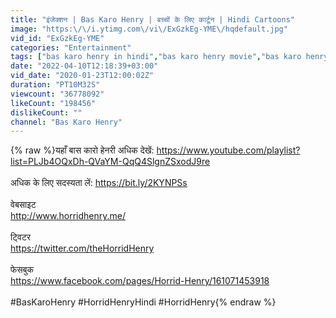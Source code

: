 ```yaml
---
title: "इंजेक्शन | Bas Karo Henry | बच्चों के लिए कार्टून | Hindi Cartoons"
image: "https:\/\/i.ytimg.com\/vi\/ExGzkEg-YME\/hqdefault.jpg"
vid_id: "ExGzkEg-YME"
categories: "Entertainment"
tags: ["bas karo henry in hindi","bas karo henry movie","bas karo henry in hindi new episodes 2019"]
date: "2022-04-10T12:18:39+03:00"
vid_date: "2020-01-23T12:00:02Z"
duration: "PT10M32S"
viewcount: "36778092"
likeCount: "198456"
dislikeCount: ""
channel: "Bas Karo Henry"
---
```

{% raw %}यहाँ बास कारो हेनरी अधिक देखें: <a rel="nofollow" target="blank" href="https://www.youtube.com/playlist?list=PLJb4OQxDh-QVaYM-QqQ4SlgnZSxodJ9re">https://www.youtube.com/playlist?list=PLJb4OQxDh-QVaYM-QqQ4SlgnZSxodJ9re</a><br /><br />अधिक के लिए सदस्यता लें: <a rel="nofollow" target="blank" href="https://bit.ly/2KYNPSs">https://bit.ly/2KYNPSs</a><br /><br />वेबसाइट<br /><a rel="nofollow" target="blank" href="http://www.horridhenry.me/">http://www.horridhenry.me/</a><br /><br />ट्विटर<br /><a rel="nofollow" target="blank" href="https://twitter.com/theHorridHenry">https://twitter.com/theHorridHenry</a><br /><br />फेसबुक<br /><a rel="nofollow" target="blank" href="https://www.facebook.com/pages/Horrid-Henry/161071453918">https://www.facebook.com/pages/Horrid-Henry/161071453918</a><br /><br />#BasKaroHenry #HorridHenryHindi #HorridHenry{% endraw %}
